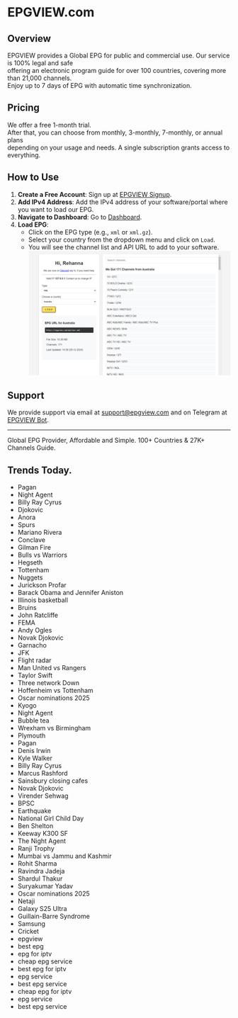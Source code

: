 # EPGVIEW.com



## Overview
EPGVIEW provides a Global EPG for public and commercial use. Our service is 100% legal and safe\
offering an electronic program guide for over 100 countries, covering more than 21,000 channels.\
Enjoy up to 7 days of EPG with automatic time synchronization.

## Pricing
We offer a free 1-month trial. \
After that, you can choose from monthly, 3-monthly, 7-monthly, or annual plans \
depending on your usage and needs. A single subscription grants access to everything.

## How to Use
1. **Create a Free Account**: Sign up at [EPGVIEW Signup](https://epgview.com/signup.php).
2. **Add IPv4 Address**: Add the IPv4 address of your software/portal where you want to load our EPG.
3. **Navigate to Dashboard**: Go to [Dashboard](https://epgview.com/dashboard.php).
4. **Load EPG**:
   - Click on the EPG type (e.g., `xml` or `xml.gz`).
   - Select your country from the dropdown menu and click on `Load`.
   - You will see the channel list and API URL to add to your software.
![EPGVIEW](img/dashboard.png)
## Support
We provide support via email at [support@epgview.com](mailto:support@epgview.com) and on Telegram at [EPGVIEW Bot](https://t.me/epgview_bot).

---

Global EPG Provider, Affordable and Simple. 100+ Countries & 27K+ Channels Guide.

## Trends Today.

- Pagan
- Night Agent
- Billy Ray Cyrus
- Djokovic
- Anora
- Spurs
- Mariano Rivera
- Conclave
- Gilman Fire
- Bulls vs Warriors
- Hegseth
- Tottenham
- Nuggets
- Jurickson Profar
- Barack Obama and Jennifer Aniston
- Illinois basketball
- Bruins
- John Ratcliffe
- FEMA
- Andy Ogles
- Novak Djokovic
- Garnacho
- JFK
- Flight radar
- Man United vs Rangers
- Taylor Swift
- Three network Down
- Hoffenheim vs Tottenham
- Oscar nominations 2025
- Kyogo
- Night Agent
- Bubble tea
- Wrexham vs Birmingham
- Plymouth
- Pagan
- Denis Irwin
- Kyle Walker
- Billy Ray Cyrus
- Marcus Rashford
- Sainsbury closing cafes
- Novak Djokovic
- Virender Sehwag
- BPSC
- Earthquake
- National Girl Child Day
- Ben Shelton
- Keeway K300 SF
- The Night Agent
- Ranji Trophy
- Mumbai vs Jammu and Kashmir
- Rohit Sharma
- Ravindra Jadeja
- Shardul Thakur
- Suryakumar Yadav
- Oscar nominations 2025
- Netaji
- Galaxy S25 Ultra
- Guillain-Barre Syndrome
- Samsung
- Cricket
- epgview
- best epg
- epg for iptv
- cheap epg service
- best epg for iptv
- epg service
- best epg service
- cheap epg for iptv
- epg service
- best epg service
